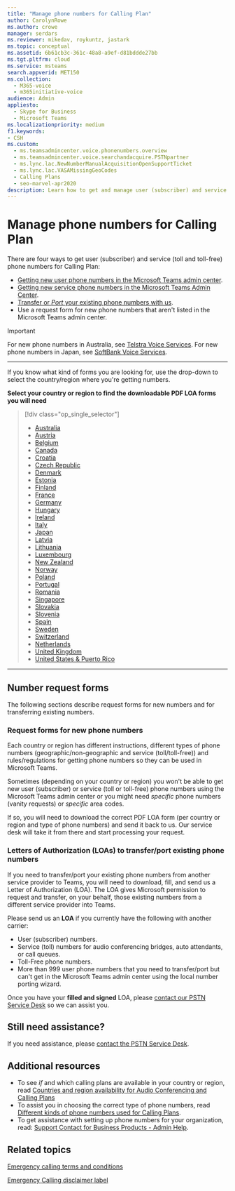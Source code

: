 ```yaml
---
title: "Manage phone numbers for Calling Plan"
author: CarolynRowe
ms.author: crowe
manager: serdars
ms.reviewer: mikedav, roykuntz, jastark
ms.topic: conceptual
ms.assetid: 6b61cb3c-361c-48a8-a9ef-d81bddde27bb
ms.tgt.pltfrm: cloud
ms.service: msteams
search.appverid: MET150
ms.collection: 
  - M365-voice
  - m365initiative-voice
audience: Admin
appliesto: 
  - Skype for Business
  - Microsoft Teams
ms.localizationpriority: medium
f1.keywords:
- CSH
ms.custom: 
  - ms.teamsadmincenter.voice.phonenumbers.overview
  - ms.teamsadmincenter.voice.searchandacquire.PSTNpartner
  - ms.lync.lac.NewNumberManualAcquisitionOpenSupportTicket
  - ms.lync.lac.VASAMissingGeoCodes
  - Calling Plans
  - seo-marvel-apr2020
description: Learn how to get and manage user (subscriber) and service (toll and toll-free) phone numbers for Microsoft Teams for your organization.
---
```


# Manage phone numbers for Calling Plan

There are four ways to get user (subscriber) and service (toll and toll-free) phone numbers for Calling Plan:

- [Getting new user phone numbers in the Microsoft Teams admin center](../getting-phone-numbers-for-your-users.md#get-new-phone-numbers-for-your-users).
- [Getting new service phone numbers in the Microsoft Teams Admin Center](../getting-service-phone-numbers.md#get-new-service-numbers).
- [Transfer or _Port_ your existing phone numbers with us](../phone-number-calling-plans/transfer-phone-numbers-to-teams.md#create-a-port-order-and-transfer-your-phone-numbers-to-teams).
- Use a request form for new phone numbers that aren't listed in the Microsoft Teams admin center.

> [!IMPORTANT]
> For new phone numbers in Australia, see [Telstra Voice Services](https://aka.ms/TelstraVoicePlan). For new phone numbers in Japan, see [SoftBank Voice Services](https://aka.ms/SoftBankVoicePlan).

***
If you know what kind of forms you are looking for, use the drop-down to select the country/region where you're getting numbers.

**Select your country or region to find the downloadable PDF LOA forms you will need**
> [!div class="op_single_selector"]
>
> - [Australia](phone-number-management-for-australia.md)
> - [Austria](phone-number-management-for-austria.md)
> - [Belgium](phone-number-management-for-belgium.md)
> - [Canada](phone-number-management-for-canada.md)
> - [Croatia](phone-number-management-for-croatia.md)
> - [Czech Republic](phone-number-management-for-czech-republic.md)
> - [Denmark](phone-number-management-for-denmark.md)
> - [Estonia](phone-number-management-for-estonia.md)
> - [Finland](phone-number-management-for-finland.md)
> - [France](phone-number-management-for-france.md)
> - [Germany](phone-number-management-for-germany.md)
> - [Hungary](phone-number-management-for-hungary.md)
> - [Ireland](phone-number-management-for-ireland.md)
> - [Italy](phone-number-management-for-italy.md)
> - [Japan](phone-number-management-for-japan.md)
> - [Latvia](phone-number-management-for-latvia.md)
> - [Lithuania](phone-number-management-for-lithuania.md)
> - [Luxembourg](phone-number-management-for-luxembourg.md)
> - [New Zealand](phone-number-management-for-new-zealand.md)
> - [Norway](phone-number-management-for-norway.md)
> - [Poland](phone-number-management-for-poland.md)
> - [Portugal](phone-number-management-for-portugal.md)
> - [Romania](phone-number-management-for-romania.md)
> - [Singapore](phone-number-management-for-singapore.md)
> - [Slovakia](phone-number-management-for-slovakia.md)
> - [Slovenia](phone-number-management-for-slovenia.md)
> - [Spain](phone-number-management-for-spain.md)
> - [Sweden](phone-number-management-for-sweden.md)
> - [Switzerland](phone-number-management-for-switzerland.md)
> - [Netherlands](phone-number-management-for-the-netherlands.md)
> - [United Kingdom](phone-number-management-for-the-u-k.md)
> - [United States & Puerto Rico](phone-number-management-for-the-u-s.md)

***

## Number request forms

The following sections describe request forms for new numbers and for transferring existing numbers.

### Request forms for new phone numbers

Each country or region has different instructions, different types of phone numbers (geographic/non-geographic and service (toll/toll-free)) and rules/regulations for getting phone numbers so they can be used in Microsoft Teams.

Sometimes (depending on your country or region) you won't be able to get new user (subscriber) or service (toll or toll-free) phone numbers using the Microsoft Teams admin center or you might need _specific_ phone numbers (vanity requests) or _specific_ area codes.

If so, you will need to download the correct PDF LOA form (per country or region and type of phone numbers) and send it back to us. Our service desk will take it from there and start processing your request.

### Letters of Authorization (LOAs) to transfer/port existing phone numbers 

If you need to transfer/port your existing phone numbers from another service provider to Teams, you will need to download, fill, and send us a Letter of Authorization (LOA). The LOA gives Microsoft permission to request and transfer, on your behalf, those existing numbers from a different service provider into Teams.

Please send us an **LOA** if you currently have the following with another carrier:

- User (subscriber) numbers.
- Service (toll) numbers for audio conferencing bridges, auto attendants, or call queues.
- Toll-Free phone numbers.
- More than 999 user phone numbers that you need to transfer/port but can't get in the Microsoft Teams admin center using the local number porting wizard.

Once you have your **filled and signed** LOA, please [contact our PSTN Service Desk](./contact-pstn-service-desk.md) so we can assist you.

## Still need assistance?

If you need assistance, please [contact the PSTN Service Desk](./contact-pstn-service-desk.md).

## Additional resources

- To see _if_ and which calling plans are available in your country or region, read [Countries and region availability for Audio Conferencing and Calling Plans](../country-and-region-availability-for-audio-conferencing-and-calling-plans/country-and-region-availability-for-audio-conferencing-and-calling-plans.md)
- To assist you in choosing the correct type of phone numbers, read [Different kinds of phone numbers used for Calling Plans](../different-kinds-of-phone-numbers-used-for-calling-plans.md).
- To get assistance with setting up phone numbers for your organization, read: [Support Contact for Business Products - Admin Help](/microsoft-365/admin/contact-support-for-business-products?tabs=online&view=o365-worldwide).

## Related topics

[Emergency calling terms and conditions](../emergency-calling-terms-and-conditions.md)

[Emergency Calling disclaimer label](https://download.microsoft.com/download/a/8/0/a807c43d-2177-4fe0-8732-86b3784ae6e5/emergency-calling-label-(en-us)-(v.1.0).zip)